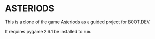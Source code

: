 # ASTERIODS

This is a clone of the game Asteriods as a guided project for BOOT.DEV.

It requires pygame 2.6.1 be installed to run.
